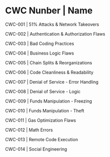 # CWC Nunber | Name

CWC-001 | 51% Attacks & Network Takeovers

CWC-002	| Authentication & Authorization Flaws

CWC-003	| Bad Coding Practices

CWC-004	| Business Logic Flaws

CWC-005	| Chain Splits & Reorganizations

CWC-006	| Code Cleanliness & Readability

CWC-007	| Denial of Service - Error Handling

CWC-008	| Denial of Service - Logic

CWC-009	| Funds Manipulation - Freezing

CWC-010	| Funds Manipulation - Theft

CWC-011	| Gas Optimization Flaws

CWC-012	| Math Errors

CWC-013	| Remote Code Execution

CWC-014	| Social Engineering
